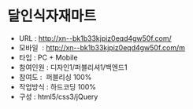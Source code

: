 # 달인식자재마트
- URL  : http://xn--bk1b33kjpiz0eqd4gw50f.com/
- 모바일  : http://xn--bk1b33kjpiz0eqd4gw50f.com/m
- 타입 : PC + Mobile
- 참여인원 : 디자인1/퍼블리셔1/백엔드1
- 참여도 :  퍼블리싱 100%
- 작업방식 : 하드코딩 100%
- 구성 : html5/css3/jQuery
